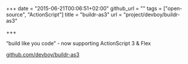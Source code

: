 +++
date = "2015-06-21T00:06:51+02:00"
github_url = ""
tags = ["open-source", "ActionScript"]
title = "buildr-as3"
url = "project/devboy/buildr-as3"

+++

“build like you code” - now supporting ActionScript 3 & Flex

[github.com/devboy/buildr-as3](https://github.com/devboy/buildr-as3)
